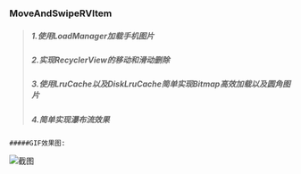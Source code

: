 ### MoveAndSwipeRVItem


>##### 1.使用LoadManager加载手机图片
>##### 2.实现RecyclerView的移动和滑动删除
>##### 3.使用LruCache以及DiskLruCache简单实现Bitmap高效加载以及圆角图片
>##### 4.简单实现瀑布流效果
```#####GIF效果图:```

![截图](https://github.com/Markcz/MoveAndSwipeRVItem/blob/master/art.gif)


